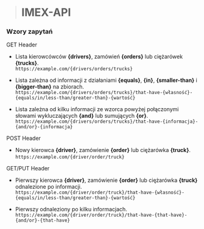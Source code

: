 > # IMEX-API
  
  
### Wzory zapytań

GET Header

* Lista kierowcówców **{drivers}**, zamówień **{orders}** lub ciężarówek **{trucks}**.  
`https://example.com/{drivers/orders/trucks}`  

* Lista zależna od informacji z działaniami **{equals}**, **{in}**, **{smaller-than}** i **{bigger-than}** na zbiorach.  
`https://example.com/{drivers/orders/trucks}/that-have-{własność}-{equals/in/less-than/greater-than}-{wartość}`

* Lista zależna od kilku informacji ze wzorca powyżej połączonymi słowami wykluczających **{and}** lub sumujących **{or}**.  
`https://example.com/{drivers/orders/trucks}/that-have-{informacja}-{and/or}-{informacja}`

POST Header

* Nowy kierowca **{driver}**, zamówienie **{order}** lub ciężarówka **{truck}**.  
`https://example.com/{driver/order/truck}`

GET/PUT Header

* Pierwszy kierowca **{driver}**, zamówienie **{order}** lub ciężarówka **{truck}** odnalezione po informacji.  
`https://example.com/{driver/order/truck}/that-have-{własność}-{equals/in/less-than/greater-than}-{wartość}`

* Pierwszy odnaleziony po kilku informacjach.  
`https://example.com/{driver/order/truck}/that-have-{that-have}-{and/or}-{that-have}`
